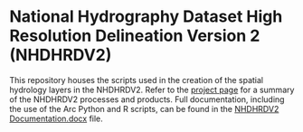 National Hydrography Dataset High Resolution Delineation Version 2 (NHDHRDV2)
=============================================================================

This repository houses the scripts used in the creation of the spatial hydrology 
layers in the NHDHRDV2. Refer to the 
[project page](http://conte-ecology.github.io/shedsGisData/) for a summary of the 
NHDHRDV2 processes and products. Full documentation, including the use of the 
Arc Python and R scripts, can be found in the 
[NHDHRDV2 Documentation.docx](https://github.com/Conte-Ecology/shedsData/blob/master/NHDHRDV2/NHDHRDV2%20Documentation.docx) file.